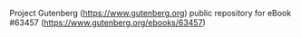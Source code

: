 Project Gutenberg (https://www.gutenberg.org) public repository for
eBook #63457 (https://www.gutenberg.org/ebooks/63457)
